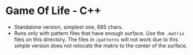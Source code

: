 # Game Of Life - C++

* Standalone version, simplest one, 665 chars.
* Runs only with pattern files that have enough surface. Use the `.matrix` files on this directory. The files in `/patterns` will not work due to this simple version does not relocate the matrix to the center of the surface.
